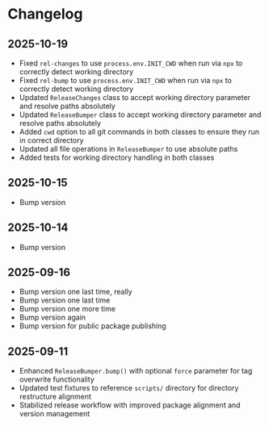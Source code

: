 # Changelog

## 2025-10-19

- Fixed `rel-changes` to use `process.env.INIT_CWD` when run via `npx` to
  correctly detect working directory
- Fixed `rel-bump` to use `process.env.INIT_CWD` when run via `npx` to correctly
  detect working directory
- Updated `ReleaseChanges` class to accept working directory parameter and
  resolve paths absolutely
- Updated `ReleaseBumper` class to accept working directory parameter and
  resolve paths absolutely
- Added `cwd` option to all git commands in both classes to ensure they run in
  correct directory
- Updated all file operations in `ReleaseBumper` to use absolute paths
- Added tests for working directory handling in both classes

## 2025-10-15

- Bump version

## 2025-10-14

- Bump version

## 2025-09-16

- Bump version one last time, really
- Bump version one last time
- Bump version one more time
- Bump version again
- Bump version for public package publishing

## 2025-09-11

- Enhanced `ReleaseBumper.bump()` with optional `force` parameter for tag
  overwrite functionality
- Updated test fixtures to reference `scripts/` directory for directory
  restructure alignment
- Stabilized release workflow with improved package alignment and version
  management
